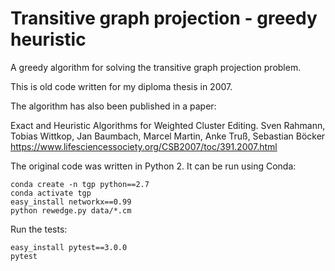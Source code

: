 # Transitive graph projection - greedy heuristic

A greedy algorithm for solving the transitive graph projection problem.

This is old code written for my diploma thesis in 2007.

The algorithm has also been published in a paper:

Exact and Heuristic Algorithms for Weighted Cluster Editing.
Sven Rahmann, Tobias Wittkop, Jan Baumbach, Marcel Martin, Anke Truß, Sebastian Böcker
https://www.lifesciencessociety.org/CSB2007/toc/391.2007.html

The original code was written in Python 2.
It can be run using Conda:

    conda create -n tgp python==2.7
    conda activate tgp
    easy_install networkx==0.99
    python rewedge.py data/*.cm

Run the tests:

    easy_install pytest==3.0.0
    pytest
